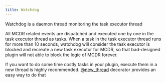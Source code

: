 ```yaml
---
title: Watchdog
---
```


Watchdog is a daemon thread monitoring the task executor thread

All MCDR related events are dispatched and executed one by one in the
task executor thread as tasks. When a task in the task executor thread
runs for more than 10 seconds, watchdog will consider the task executor
is blocked and recreate a new task executor for MCDR, so that
bad-designed plugin will not able to block the logic of MCDR forever.

If you want to do some time costly tasks in your plugin, execute them in
a new thread is highly recommended. [@new_thread](api.md#new-thread)
decorator provides an easy way to do that
